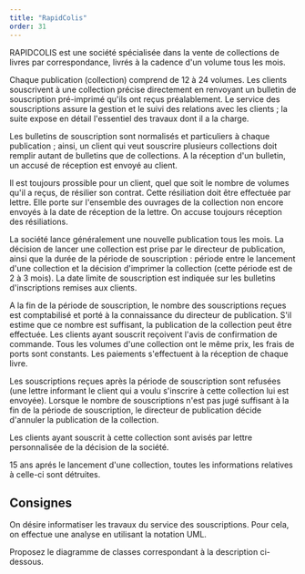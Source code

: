 ```yaml
---
title: "RapidColis"
order: 31
---
```


RAPIDCOLIS est une société spécialisée dans la vente de collections de livres par correspondance, livrés à la cadence d'un volume tous les mois.

Chaque publication (collection) comprend de 12 à 24 volumes. Les clients souscrivent à une collection précise directement en renvoyant un bulletin de souscription pré-imprimé qu'ils ont reçus préalablement. Le service des souscriptions assure la gestion et le suivi des relations avec les clients ; la suite expose en détail l'essentiel des travaux dont il a la charge.

Les bulletins de souscription sont normalisés et particuliers à chaque publication ; ainsi, un client qui veut souscrire plusieurs collections doit remplir autant de bulletins que de collections. A la réception d'un bulletin, un accusé de réception est envoyé au client.

Il est toujours prossible pour un client, quel que soit le nombre de volumes qu'il a reçus, de résilier son contrat. Cette résiliation doit être effectuée par lettre. Elle porte sur l'ensemble des ouvrages de la collection non encore envoyés à la date de réception de la lettre. On accuse toujours réception des résiliations.

La société lance généralement une nouvelle publication tous les mois. La décision de lancer une collection est prise par le directeur de publication, ainsi que la durée de la période de souscription : période entre le lancement d'une collection et la décision d'imprimer la collection (cette période est de 2 à 3 mois). La date limite de souscription est indiquée sur les bulletins d'inscriptions remises aux clients.

A la fin de la période de souscription, le nombre des souscriptions reçues est comptabilisé et porté à la connaissance du directeur de publication. S'il estime que ce nombre est suffisant, la publication de la collection peut être effectuée. Les clients ayant souscrit reçoivent l'avis de confirmation de commande. Tous les volumes d'une collection ont le même prix, les frais de ports sont constants. Les paiements s'effectuent à la réception de chaque livre.

Les souscriptions reçues après la période de souscription sont refusées (une lettre informant le client qui a voulu s'inscrire à cette collection lui est envoyée).
Lorsque le nombre de souscriptions n'est pas jugé suffisant à la fin de la période de souscription, le directeur de publication décide d'annuler la publication de la collection. 

Les clients ayant souscrit à cette collection sont avisés par lettre personnalisée de la décision de la société.

15 ans aprés le lancement d'une collection, toutes les informations relatives à celle-ci sont détruites.

## Consignes 

On désire informatiser les travaux du service des souscriptions. Pour cela, on effectue une analyse en utilisant la notation UML.

Proposez le diagramme de classes correspondant à la description ci-dessous.